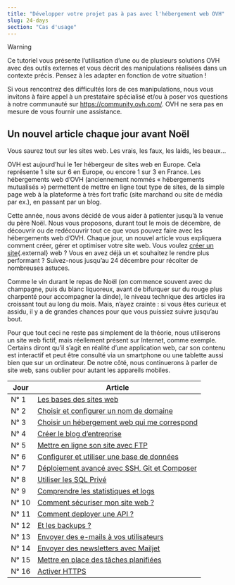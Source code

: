 ```yaml
---
title: "Développer votre projet pas à pas avec l'hébergement web OVH"
slug: 24-days
section: "Cas d'usage"
---
```


> [!warning]
>
> Ce tutoriel vous présente l’utilisation d’une ou de plusieurs solutions OVH avec des outils externes et vous décrit des manipulations réalisées dans un contexte précis. Pensez à les adapter en fonction de votre situation !
>
> Si vous rencontrez des difficultés lors de ces manipulations, nous vous invitons à faire appel à un prestataire spécialisé et/ou à poser vos questions à notre communauté sur <https://community.ovh.com/>. OVH ne sera pas en mesure de vous fournir une assistance.
>

## Un nouvel article chaque jour avant Noël

Vous saurez tout sur les sites web. Les vrais, les faux, les laids, les beaux…

OVH est aujourd’hui le 1er hébergeur de sites web en Europe. Cela représente 1 site sur 6 en Europe, ou encore 1 sur 3 en France. Les hébergements web d’OVH (anciennement nommés « hébergements mutualisés ») permettent de mettre en ligne tout type de sites, de la simple page web à la plateforme à très fort trafic (site marchand ou site de média par ex.), en passant par un blog.

Cette année, nous avons décidé de vous aider à patienter jusqu’à la venue du père Noël. Nous vous proposons, durant tout le mois de décembre, de découvrir ou de redécouvrir tout ce que vous pouvez faire avec les hébergements web d’OVH. Chaque jour, un nouvel article vous expliquera comment créer, gérer et optimiser votre site web. Vous voulez [créer un site](https://www.ovh.com/fr/hebergement-web/site/){.external} web ? Vous en avez déjà un et souhaitez le rendre plus performant ? Suivez-nous jusqu’au 24 décembre pour récolter de nombreuses astuces.

Comme le vin durant le repas de Noël (on commence souvent avec du champagne, puis du blanc liquoreux, avant de bifurquer sur du rouge plus charpenté pour accompagner la dinde), le niveau technique des articles ira croissant tout au long du mois. Mais, n’ayez crainte : si vous êtes curieux et assidu, il y a de grandes chances pour que vous puissiez suivre jusqu’au bout.

Pour que tout ceci ne reste pas simplement de la théorie, nous utiliserons un site web fictif, mais réellement présent sur Internet, comme exemple. Certains diront qu’il s’agit en réalité d’une application web, car son contenu est interactif et peut être consulté via un smartphone ou une tablette aussi bien que sur un ordinateur. De notre côté, nous continuerons à parler de site web, sans oublier pour autant les appareils mobiles.

|Jour|Article|
|---|---|
|N° 1|[Les bases des sites web](https://docs.ovh.com/fr/hosting/24-days/day01/)|
|N° 2|[Choisir et configurer un nom de domaine](https://docs.ovh.com/fr/hosting/24-days/day02/)|
|N° 3|[Choisir un hébergement web qui me correspond](https://docs.ovh.com/fr/hosting/24-days/day03/)|
|N° 4|[Créer le blog d’entreprise](https://docs.ovh.com/fr/hosting/24-days/day04/)|
|N° 5|[Mettre en ligne son site avec FTP](https://docs.ovh.com/fr/hosting/24-days/day05/)|
|N° 6|[Configurer et utiliser une base de données](https://docs.ovh.com/fr/hosting/24-days/day06/)|
|N° 7|[Déploiement avancé avec SSH, Git et Composer](https://docs.ovh.com/fr/hosting/24-days/day07/)|
|N° 8|[Utiliser les SQL Privé](https://docs.ovh.com/fr/hosting/24-days/day08/)|
|N° 9|[Comprendre les statistiques et logs](https://docs.ovh.com/fr/hosting/24-days/day09/)|
|N° 10|[Comment sécuriser mon site web ?](https://docs.ovh.com/fr/hosting/24-days/day10/)|
|N° 11|[Comment deployer une API ?](https://docs.ovh.com/fr/hosting/24-days/day11/)|
|N° 12|[Et les backups ?](https://docs.ovh.com/fr/hosting/24-days/day12/)|
|N° 13|[Envoyer des e-mails à vos utilisateurs](https://docs.ovh.com/fr/hosting/24-days/day13/)|
|N° 14|[Envoyer des newsletters avec Mailjet](https://docs.ovh.com/fr/hosting/24-days/day14/)|
|N° 15|[Mettre en place des tâches planifiées](https://docs.ovh.com/fr/hosting/24-days/day15/)|
|N° 16|[Activer HTTPS](https://docs.ovh.com/fr/hosting/24-days/day16/)|